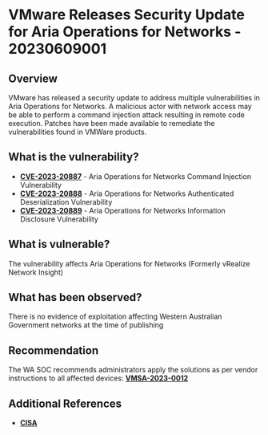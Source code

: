 # VMware Releases Security Update for Aria Operations for Networks - 20230609001

## Overview

VMware has released a security update to address multiple vulnerabilities in Aria Operations for Networks. A malicious actor with network access may be able to perform a command injection attack resulting in remote code execution. Patches have been made available to remediate the vulnerabilities found in VMWare products.

## What is the vulnerability?

- [**CVE-2023-20887**](https://nvd.nist.gov/vuln/detail/CVE-2023-20887) - Aria Operations for Networks Command Injection Vulnerability
- [**CVE-2023-20888**](https://nvd.nist.gov/vuln/detail/CVE-2023-20888) - Aria Operations for Networks Authenticated Deserialization Vulnerability
- [**CVE-2023-20889**](https://nvd.nist.gov/vuln/detail/CVE-2023-20889) - Aria Operations for Networks Information Disclosure Vulnerability

## What is vulnerable?

The vulnerability affects Aria Operations for Networks (Formerly vRealize Network Insight)

## What has been observed?

There is no evidence of exploitation affecting Western Australian Government networks at the time of publishing

## Recommendation

The WA SOC recommends administrators apply the solutions as per vendor instructions to all affected devices: [**VMSA-2023-0012**](https://www.vmware.com/security/advisories/VMSA-2023-0012.html)

## Additional References

- [**CISA**](https://www.cisa.gov/news-events/alerts/2023/06/08/vmware-releases-security-update-aria-operations-networks)
